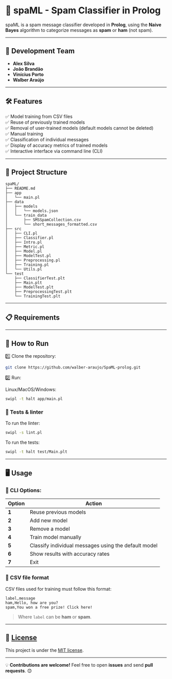 # 🚀 spaML - Spam Classifier in Prolog

spaML is a spam message classifier developed in **Prolog**, using the **Naive Bayes** algorithm to categorize messages as **spam** or **ham** (not spam).

---

## 📌 Development Team
- **Alex Silva**
- **João Brandão**
- **Vinícius Porto**
- **Walber Araújo**

---

## 🛠️ Features
✅ Model training from CSV files  
✅ Reuse of previously trained models  
✅ Removal of user-trained models (default models cannot be deleted)  
✅ Manual training  
✅ Classification of individual messages  
✅ Display of accuracy metrics of trained models  
✅ Interactive interface via command line (CLI)  

---

## 📁 Project Structure

```
spaML/
├── README.md
├── app
│   └── main.pl
├── data
│   ├── models
│   │   └── models.json
│   └── train_data
│       ├── SMSSpamCollection.csv
│       └── short_messages_formatted.csv
├── src
│   ├── CLI.pl
│   ├── Classifier.pl
│   ├── Intro.pl
│   ├── Metric.pl
│   ├── Model.pl
│   ├── ModelTest.pl
│   ├── Preprocessing.pl
│   ├── Training.pl
│   └── Utils.pl
└── test
    ├── ClassifierTest.plt
    ├── Main.plt
    ├── ModelTest.plt
    ├── PreprocessingTest.plt
    └── TrainingTest.plt
```

---

## 📋 Requirements

---

## 🚀 How to Run

1️⃣ Clone the repository:
```sh
git clone https://github.com/walber-araujo/SpaML-prolog.git
```

2️⃣ Run:

Linux/MacOS/Windows:

```sh
swipl -t halt app/main.pl
```


### 🧪 Tests & linter

To run the linter:
```sh
swipl -s lint.pl
```

To run the tests:
```sh
swipl -t halt test/Main.plt
```

---

## 🖥️ Usage

### 📌 CLI Options:
| Option | Action |
|---------|--------|
| **1** | Reuse previous models |
| **2** | Add new model |
| **3** | Remove a model |
| **4** | Train model manually |
| **5** | Classify individual messages using the default model |
| **6** | Show results with accuracy rates |
| **7** | Exit |

### 📂 CSV file format
CSV files used for training must follow this format:
```
label,message
ham,Hello, how are you?
spam,You won a free prize! Click here!
```
> Where `label` can be **ham** or **spam**.

---

## 📜 [License](LICENSE)
This project is under the [MIT license](https://opensource.org/licenses/MIT).

---

💡 **Contributions are welcome!** Feel free to open **issues** and send **pull requests**. 😊
